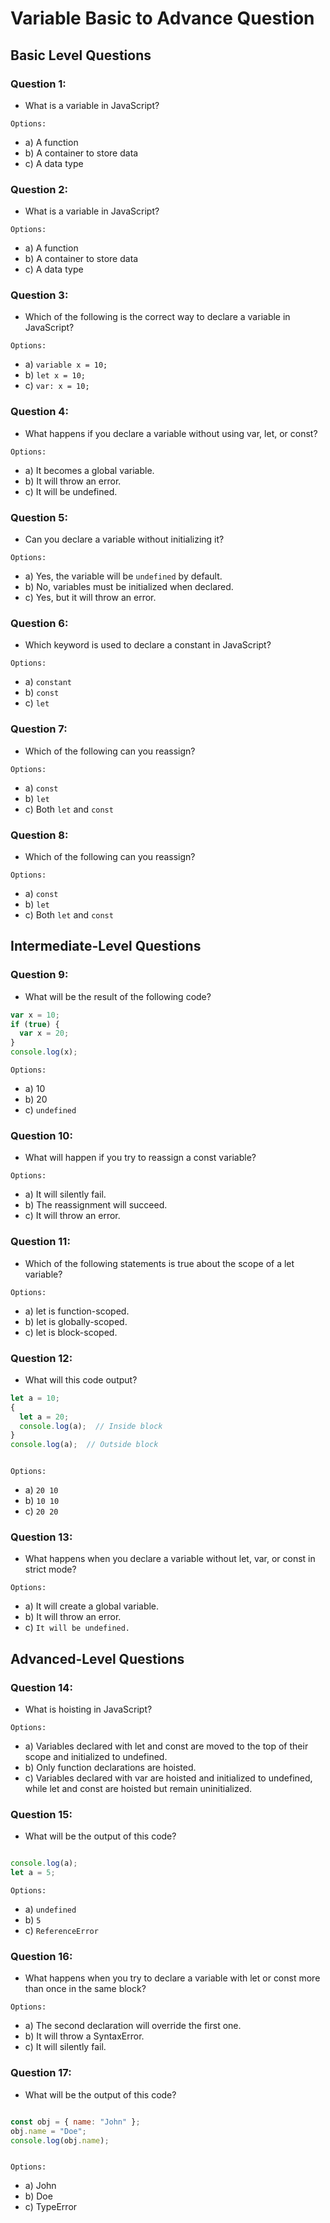# Variable Basic to Advance Question

## Basic Level Questions


### Question 1:

-  What is a variable in JavaScript?


`Options:`
- a) A function
- b) A container to store data
- c) A data type



### Question 2:

-  What is a variable in JavaScript?


`Options:`
- a) A function
- b) A container to store data
- c) A data type


### Question 3:


- Which of the following is the correct way to declare a variable in JavaScript?

`Options:`
- a) `variable x = 10;`
- b) `let x = 10;`
- c) `var: x = 10;`


### Question 4:


- What happens if you declare a variable without using var, let, or const?

`Options:`
- a) It becomes a global variable.
- b)  It will throw an error.
- c) It will be undefined.


### Question 5:


- Can you declare a variable without initializing it?

`Options:`
- a) Yes, the variable will be `undefined` by default.
- b)   No, variables must be initialized when declared.
- c)  Yes, but it will throw an error.



### Question 6:


- Which keyword is used to declare a constant in JavaScript?

`Options:`
- a) `constant`
- b)  `const`
- c)  `let`



### Question 7:


- Which of the following can you reassign?



`Options:`
- a) `const`
- b) `let`
- c) Both `let` and `const`



### Question 8:


- Which of the following can you reassign?



`Options:`
- a) `const`
- b) `let`
- c) Both `let` and `const`




## Intermediate-Level Questions

### Question 9:

- What will be the result of the following code?

```js
var x = 10;
if (true) {
  var x = 20;
}
console.log(x);

```

`Options:`
- a) 10
- b) 20
- c) `undefined`



### Question 10:

- What will happen if you try to reassign a const variable?


`Options:`
- a)  It will silently fail.
- b) The reassignment will succeed.
- c) It will throw an error.




### Question 11:

- Which of the following statements is true about the scope of a let variable?


`Options:`
- a)  let is function-scoped.
- b) let is globally-scoped.
- c) let is block-scoped.



### Question 12:

- What will this code output?


```js
let a = 10;
{
  let a = 20;
  console.log(a);  // Inside block
}
console.log(a);  // Outside block



```

`Options:`
- a)  `20 10`
- b) `10 10`
- c) `20 20`




### Question 13:

- What happens when you declare a variable without let, var, or const in strict mode?


`Options:`
- a)   It will create a global variable.
- b)  It will throw an error.
- c) `It will be undefined.`

## Advanced-Level Questions


### Question 14:

- What is hoisting in JavaScript?


`Options:`
- a)  Variables declared with let and const are moved to the top of their scope and initialized to undefined.
- b)  Only function declarations are hoisted.
- c)  Variables declared with var are hoisted and initialized to undefined, while let and const are hoisted but remain uninitialized.



### Question 15:

- What will be the output of this code?

```js

console.log(a);
let a = 5;

```


`Options:`
- a) `undefined`
- b)  `5`
- c)  `ReferenceError`



### Question 16:

- What happens when you try to declare a variable with let or const more than once in the same block?


`Options:`
- a) The second declaration will override the first one.
- b)  It will throw a SyntaxError.
- c)  It will silently fail.


### Question 17:

- What will be the output of this code?

```js

const obj = { name: "John" };
obj.name = "Doe";
console.log(obj.name);



```


`Options:`
- a) John
- b)  Doe
- c)  TypeError

